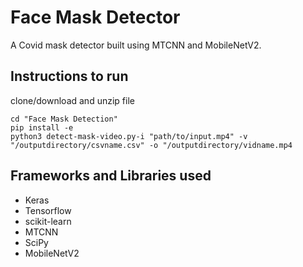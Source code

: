 # Face Mask Detector

A Covid mask detector built using MTCNN and MobileNetV2.

## Instructions to run

clone/download and unzip file

```
cd "Face Mask Detection"
pip install -e 
python3 detect-mask-video.py-i "path/to/input.mp4" -v 
"/outputdirectory/csvname.csv" -o "/outputdirectory/vidname.mp4
```

## Frameworks and Libraries used

- Keras 
- Tensorflow
- scikit-learn
- MTCNN
- SciPy
- MobileNetV2
